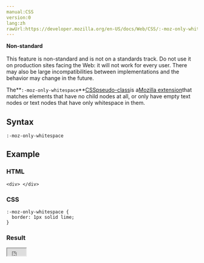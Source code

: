 ```yaml
---
manual:CSS
version:0
lang:zh
rawUrl:https://developer.mozilla.org/en-US/docs/Web/CSS/:-moz-only-whitespace
---
```






**Non-standard**<br></br>This feature is non-standard and is not on a standards track. Do not use it on production sites facing the Web: it will not work for every user. There may also be large incompatibilities between implementations and the behavior may change in the future.





The**`:-moz-only-whitespace`**[CSS](%427 "")[pseudo-class](%29702 "")is a[Mozilla extension](%28318 "")that matches elements that have no child nodes at all, or only have empty text nodes or text nodes that have only whitespace in them.


## Syntax<a name="Syntax"></a>

```
:-moz-only-whitespace

```

## Example<a name="Example"></a>

### HTML<a name="HTML"></a>

```
<div> </div>
```

### CSS<a name="CSS"></a>

```
:-moz-only-whitespace {
  border: 1px solid lime;
}
```

### Result<a name="Result"></a>


<iframe src='https://mdn.mozillademos.org/en-US/docs/Web/CSS/:-moz-only-whitespace$samples/Example?revision=1347754' width='50' height='20'></iframe>





